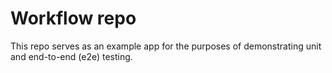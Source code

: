# Workflow repo

This repo serves as an example app for the purposes of demonstrating unit and end-to-end (e2e) testing.
